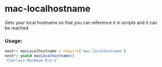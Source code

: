 # mac-localhostname
Gets your local hostname so that you can reference it in scripts and it can be reached

### Usage:
```js
nesh*> macLocalhostname = require('mac-localhostname')
nesh*> yield macLocalhostname()
'Charless-MacBook-Pro-2'
```
